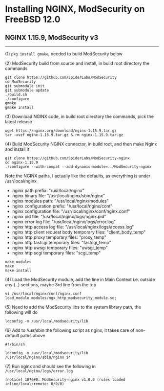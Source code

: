 # Installing NGINX, ModSecurity on FreeBSD 12.0
## NGINX 1.15.9, ModSecurity v3

---

(1) `pkg install gmake`, needed to build ModSecurity below

(2) ModSecurity build from source and install, in build root directory the commands
~~~~
git clone https://github.com/SpiderLabs/ModSecurity
cd ModSecurity
git submodule init
git submodule update
./build.sh
./configure
gmake
gmake install
~~~~

(3) Download NGINX code, in build root directory the commands, pick the latest release
~~~~
wget https://nginx.org/download/nginx-1.15.9.tar.gz
tar -xvzf nginx-1.15.9.tar.gz & rm nginx-1.15.9.tar.gz
~~~~

(4) Build ModSecurity NGINX connector, in build root, and then make Nginx and install it
~~~~
git clone https://github.com/SpiderLabs/ModSecurity-nginx
cd nginx-1.15.9
./configure --with-compat --add-dynamic-module=../ModSecurity-nginx
~~~~~

Note the NGINX paths, I actually like the defaults, as everything is under /usr/local/nginx
* nginx path prefix: "/usr/local/nginx"
* nginx binary file: "/usr/local/nginx/sbin/nginx"
* nginx modules path: "/usr/local/nginx/modules"
* nginx configuration prefix: "/usr/local/nginx/conf"
* nginx configuration file: "/usr/local/nginx/conf/nginx.conf"
* nginx pid file: "/usr/local/nginx/logs/nginx.pid"
* nginx error log file: "/usr/local/nginx/logs/error.log"
* nginx http access log file: "/usr/local/nginx/logs/access.log"
* nginx http client request body temporary files: "client_body_temp"
* nginx http proxy temporary files: "proxy_temp"
* nginx http fastcgi temporary files: "fastcgi_temp"
* nginx http uwsgi temporary files: "uwsgi_temp"
* nginx http scgi temporary files: "scgi_temp"

~~~~
make modules
make 
make install
~~~~

(4) Load the ModSecurity module, add the line in Main Context i.e. outside any {..} 
sections, maybe 3rd line from the top

~~~~
vi /usr/local/nginx/conf/nginx.conf
load_module modules/ngx_http_modsecurity_module.so;
~~~~

(5) Need to add the ModSecurity libs to the system library path, the following will do

~~~~
ldconfig -m /usr/local/modsecurity/lib
~~~~

(6) Add to /usr/sbin the following script as nginx, it takes care of non-default paths above
~~~~
#!/bin/sh

ldconfig -m /usr/local/modsecurity/lib
/usr/local/nginx/sbin/nginx $*
~~~~

(7) Run nginx and should see the following in `/usr/local/nginx/logs/error.log`
~~~~
[notice] 1076#0: ModSecurity-nginx v1.0.0 (rules loaded inline/local/remote: 0/0/0)
~~~~
